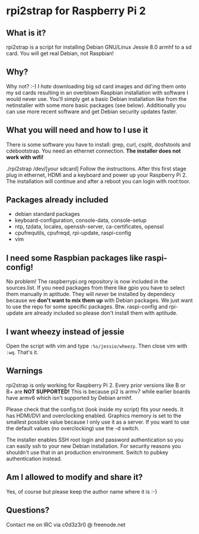 # rpi2strap for Raspberry Pi 2

## What is it?
rpi2strap is a script for installing Debian GNU/Linux Jessie 8.0 armhf to a sd card. You will get real Debian, not Raspbian!

## Why?
Why not? :-) I *hate* downloading big sd card images and dd'ing them onto my sd cards resulting in an overblown Raspbian installation with software I would never use. You'll simply get a basic Debian installation like from the netinstaller with some more basic packages (see below). Additionally you can use more recent software and get Debian security updates faster.

## What you will need and how to I use it
There is some software you have to install: grep, curl, csplit, dosfstools and cdebootstrap. You need an ethernet connection. **The installer does not work with wifi!**

./rpi2strap /dev/[your sdcard]
Follow the instructions. After this first stage plug in ethernet, HDMI and a keyboard and power up your Raspberry Pi 2. The installation will continue and after a reboot you can login with root:toor.

## Packages already included
- debian standard packages
- keyboard-configuration, console-data, console-setup
- ntp, tzdata, locales, openssh-server, ca-certificates, openssl
- cpufrequtils, cpufreqd, rpi-update, raspi-config
- vim

## I need some Raspbian packages like raspi-config!
No problem! The raspberrypi.org repository is now included in the sources.list. If you need packages from there like gpio you have to select them manually in aptitude. They will *never* be installed by dependecy because we **don't want to mix them up** with Debian packages. We just want to use the repo for some specific packages. Btw. raspi-config and rpi-update are already included so please don't install them with aptitude.

## I want wheezy instead of jessie
Open the script with vim and type `:%s/jessie/wheezy`. Then close vim with `:wq`. That's it.

## Warnings
rpi2strap is only working for Raspberry Pi 2. Every prior versions like B or B+ are **NOT SUPPORTED!** This is because pi2 is armv7 while earlier boards have armv6 which isn't supported by Debian armhf.

Please check that the config.txt (look inside my script) fits your needs. It has HDMI/DVI and overclocking enabled. Graphics memory is set to the smallest possible value because I only use it as a server. If you want to use the default values (no overclocking) use the -d switch.

The installer enables SSH root login and password authentication so you can easily ssh to your new Debian installation. For security reasons you shouldn't use that in an production environment. Switch to pubkey authentication instead.


## Am I allowed to modify and share it?
Yes, of course but please keep the author name where it is :-)

## Questions?
Contact me on IRC via c0d3z3r0 @ freenode.net
